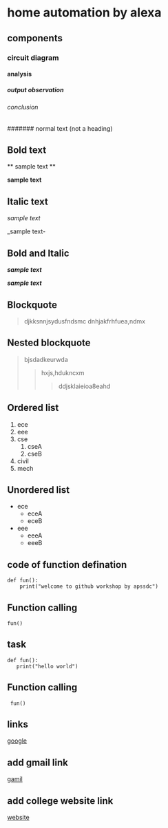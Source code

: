 # home automation by alexa
## components
### circuit diagram
#### analysis
##### output observation
###### conclusion
####### normal text (not a heading)
## Bold text
** sample text **

__sample text__
## Italic text
*sample text*

_sample text-
## Bold and Italic
**_sample text_**

__*sample text*__
## Blockquote
> djkksnnjsydusfndsmc
dnhjakfrhfuea,ndmx
## Nested blockquote
> bjsdadkeurwda
>> hxjs,hdukncxm
>>> ddjsklaieioa8eahd
## Ordered list
1. ece
2. eee
3. cse 
   1. cseA
   2. cseB
4. civil
5. mech
## Unordered list
- ece
     * eceA
     * eceB
- eee
     + eeeA 
     + eeeB
## code of function defination
```
def fun():
    print("welcome to github workshop by apssdc")
```
## Function calling
`
fun()
`
## task
``` 
def fun():
   print("hello world")
```
## Function calling
` 
fun()
`
## links
[google](https://www.google.com/)

## add gmail link
[gamil](https://www.gmail.com/)

## add college website link
[website](https://wwww.kits.anna.org.com/)

